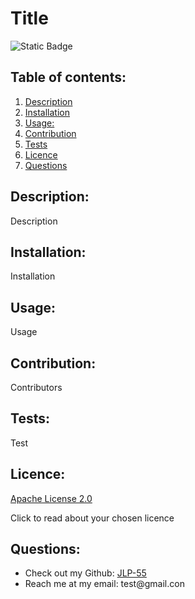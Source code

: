# Title
  ![Static Badge](https://img.shields.io/badge/Licence-Apache_licence--2.0-blue)

  ## Table of contents:
  <ol>
    <li>
      <a href="#description">Description</a>
    </li>
    <li>
      <a href="#installation">Installation</a>
    </li>
    <li>
      <a href="#usage">Usage:</a>
    </li>
    <li>
      <a href="#contribution">Contribution</a>
    </li>
    <li>
      <a href="#tests">Tests</a>
    </li>
    <li>
      <a href="#licence">Licence</a>
    </li>
    <li>
      <a href="#questions">Questions</a>
    </li>
  </ol>

  ## Description:
  Description
  ## Installation:
  Installation
  ## Usage:
  Usage
  ## Contribution:
  Contributors
  ## Tests:
  Test
  ## Licence:
  
[Apache License 2.0](https://opensource.org/license/apache-2-0/)
  
Click to read about your chosen licence
  ## Questions:

  <ul>
    <li>
      Check out my Github: <a href= https://github.com/JLP-55>JLP-55</a>
    </li>
    <li>
      Reach me at my email: test@gmail.con
    </li>
  </ul>
  